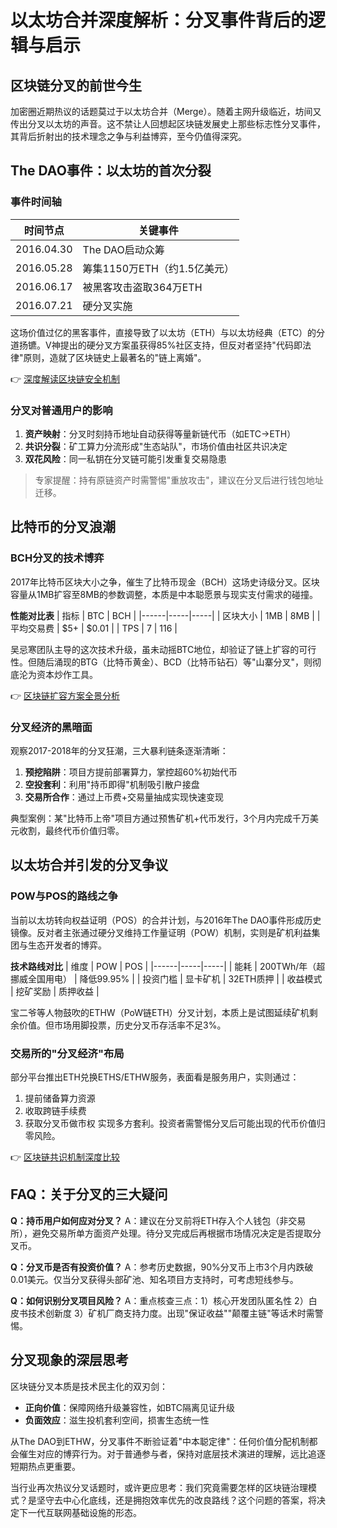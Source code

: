 # 以太坊合并深度解析：分叉事件背后的逻辑与启示

## 区块链分叉的前世今生

加密圈近期热议的话题莫过于以太坊合并（Merge）。随着主网升级临近，坊间又传出分叉以太坊的声音。这不禁让人回想起区块链发展史上那些标志性分叉事件，其背后折射出的技术理念之争与利益博弈，至今仍值得深究。

## The DAO事件：以太坊的首次分裂

### 事件时间轴
| 时间节点 | 关键事件 |
|---------|----------|
| 2016.04.30 | The DAO启动众筹 |
| 2016.05.28 | 筹集1150万ETH（约1.5亿美元） |
| 2016.06.17 | 被黑客攻击盗取364万ETH |
| 2016.07.21 | 硬分叉实施 |

这场价值过亿的黑客事件，直接导致了以太坊（ETH）与以太坊经典（ETC）的分道扬镳。V神提出的硬分叉方案虽获得85%社区支持，但反对者坚持"代码即法律"原则，造就了区块链史上最著名的"链上离婚"。

👉 [深度解读区块链安全机制](https://bit.ly/okx_welcome)

### 分叉对普通用户的影响
1. **资产映射**：分叉时刻持币地址自动获得等量新链代币（如ETC→ETH）
2. **共识分裂**：矿工算力分流形成"生态站队"，市场价值由社区共识决定
3. **双花风险**：同一私钥在分叉链可能引发重复交易隐患

> 专家提醒：持有原链资产时需警惕"重放攻击"，建议在分叉后进行钱包地址迁移。

## 比特币的分叉浪潮

### BCH分叉的技术博弈
2017年比特币区块大小之争，催生了比特币现金（BCH）这场史诗级分叉。区块容量从1MB扩容至8MB的参数调整，本质是中本聪愿景与现实支付需求的碰撞。

**性能对比表**
| 指标 | BTC | BCH |
|------|-----|-----|
| 区块大小 | 1MB | 8MB |
| 平均交易费 | $5+ | $0.01 |
| TPS | 7 | 116 |

吴忌寒团队主导的这次技术升级，虽未动摇BTC地位，却验证了链上扩容的可行性。但随后涌现的BTG（比特币黄金）、BCD（比特币钻石）等"山寨分叉"，则彻底沦为资本炒作工具。

👉 [区块链扩容方案全景分析](https://bit.ly/okx_welcome)

### 分叉经济的黑暗面
观察2017-2018年的分叉狂潮，三大暴利链条逐渐清晰：
1. **预挖陷阱**：项目方提前部署算力，掌控超60%初始代币
2. **空投套利**：利用"持币即得"机制吸引散户接盘
3. **交易所合作**：通过上币费+交易量抽成实现快速变现

典型案例：某"比特币上帝"项目方通过预售矿机+代币发行，3个月内完成千万美元收割，最终代币价值归零。

## 以太坊合并引发的分叉争议

### POW与POS的路线之争
当前以太坊转向权益证明（POS）的合并计划，与2016年The DAO事件形成历史镜像。反对者主张通过硬分叉维持工作量证明（POW）机制，实则是矿机利益集团与生态开发者的博弈。

**技术路线对比**
| 维度 | POW | POS |
|------|-----|-----|
| 能耗 | 200TWh/年（超挪威全国用电） | 降低99.95% |
| 投资门槛 | 显卡矿机 | 32ETH质押 |
| 收益模式 | 挖矿奖励 | 质押收益 |

宝二爷等人物鼓吹的ETHW（PoW链ETH）分叉计划，本质上是试图延续矿机剩余价值。但市场用脚投票，历史分叉币存活率不足3%。

### 交易所的"分叉经济"布局
部分平台推出ETH兑换ETHS/ETHW服务，表面看是服务用户，实则通过：
1. 提前储备算力资源
2. 收取跨链手续费
3. 获取分叉币做市权
实现多方套利。投资者需警惕分叉后可能出现的代币价值归零风险。

👉 [区块链共识机制深度比较](https://bit.ly/okx_welcome)

## FAQ：关于分叉的三大疑问

**Q：持币用户如何应对分叉？**
A：建议在分叉前将ETH存入个人钱包（非交易所），避免交易所单方面资产处理。待分叉完成后再根据市场情况决定是否提取分叉币。

**Q：分叉币是否有投资价值？**
A：参考历史数据，90%分叉币上市3个月内跌破0.01美元。仅当分叉获得头部矿池、知名项目方支持时，可考虑短线参与。

**Q：如何识别分叉项目风险？**
A：重点核查三点：1）核心开发团队匿名性 2）白皮书技术创新度 3）矿机厂商支持力度。出现"保证收益""颠覆主链"等话术时需警惕。

## 分叉现象的深层思考

区块链分叉本质是技术民主化的双刃剑：
- **正向价值**：保障网络升级兼容性，如BTC隔离见证升级
- **负面效应**：滋生投机套利空间，损害生态统一性

从The DAO到ETHW，分叉事件不断验证着"中本聪定律"：任何价值分配机制都会催生对应的博弈行为。对于普通参与者，保持对底层技术演进的理解，远比追逐短期热点更重要。

当行业再次热议分叉话题时，或许更应思考：我们究竟需要怎样的区块链治理模式？是坚守去中心化底线，还是拥抱效率优先的改良路线？这个问题的答案，将决定下一代互联网基础设施的形态。
